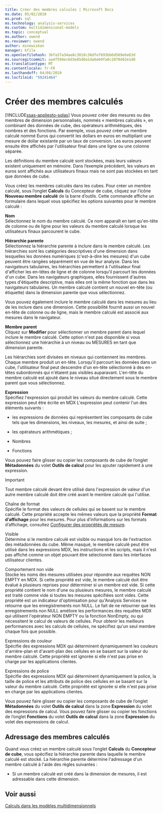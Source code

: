 ```yaml
---
title: Créer des membres calculés | Microsoft Docs
ms.date: 05/02/2018
ms.prod: sql
ms.technology: analysis-services
ms.custom: multidimensional-models
ms.topic: conceptual
ms.author: owend
ms.reviewer: owend
author: minewiskan
manager: kfile
ms.openlocfilehash: 3bfa37a34ae6c3010c36dfe7693bb6d569e6e63d
ms.sourcegitcommit: aa4f594ec6d3e85d0a1da6e69fa0c2070d42e1d8
ms.translationtype: MT
ms.contentlocale: fr-FR
ms.lasthandoff: 04/08/2019
ms.locfileid: "59241464"
---
```

# <a name="create-calculated-members"></a>Créer des membres calculés
[!INCLUDE[ssas-appliesto-sqlas](../../includes/ssas-appliesto-sqlas.md)]
  Vous pouvez créer des mesures ou des membres de dimension personnalisés, nommés « membres calculés », en combinant des données de cube, des opérateurs arithmétiques, des nombres et des fonctions. Par exemple, vous pouvez créer un membre calculé nommé Euros qui convertit les dollars en euros en multipliant une mesure de dollar existante par un taux de conversion. Les euros peuvent ensuite être affichés par l'utilisateur final dans une ligne ou une colonne séparée.  
  
 Les définitions du membre calculé sont stockées, mais leurs valeurs existent uniquement en mémoire. Dans l’exemple précédent, les valeurs en euros sont affichés aux utilisateurs finaux mais ne sont pas stockées en tant que données de cube.  
  
 Vous créez les membres calculés dans les cubes. Pour créer un membre calculé, sous l’onglet **Calculs** du Concepteur de cube, cliquez sur l’icône **Nouveau membre calculé** de la barre d’outils. Cette commande affiche un formulaire dans lequel vous spécifiez les options suivantes pour le membre calculé :  
  
 **Nom**  
 Sélectionnez le nom du membre calculé. Ce nom apparaît en tant qu'en-tête de colonne ou de ligne pour les valeurs du membre calculé lorsque les utilisateurs finaux parcourent le cube.  
  
 **Hiérarchie parente**  
 Sélectionnez la hiérarchie parente à inclure dans le membre calculé. Les hiérarchies sont les catégories descriptives d'une dimension dans lesquelles les données numériques (c'est-à-dire les mesures) d'un cube peuvent être rangées séparément en vue de leur analyse. Dans les navigateurs tabulaires, les hiérarchies permettent à l'utilisateur final d'afficher les en-têtes de ligne et de colonne lorsqu'il parcourt les données d'un cube. Dans les navigateurs graphiques, elles fournissent d'autres types d'étiquette descriptive, mais elles ont la même fonction que dans les navigateurs tabulaires. Un membre calculé contient un nouvel en-tête (ou étiquette) dans la dimension parente que vous sélectionnez.  
  
 Vous pouvez également inclure le membre calculé dans les mesures au lieu de les inclure dans une dimension. Cette possibilité fournit aussi un nouvel en-tête de colonne ou de ligne, mais le membre calculé est associé aux mesures dans le navigateur.  
  
 **Membre parent**  
 Cliquez sur **Modifier** pour sélectionner un membre parent dans lequel inclure le membre calculé. Cette option n'est pas disponible si vous sélectionnez une hiérarchie à un niveau ou MESURES en tant que dimension parente.  
  
 Les hiérarchies sont divisées en niveaux qui contiennent les membres. Chaque membre produit un en-tête. Lorsqu'il parcourt les données dans un cube, l'utilisateur final peut descendre d'un en-tête sélectionné à des en-têtes subordonnés qui n'étaient pas visibles auparavant. L'en-tête du membre calculé est ajouté dans le niveau situé directement sous le membre parent que vous sélectionnez.  
  
 **Expression**  
 Spécifiez l'expression qui produit les valeurs du membre calculé. Cette expression peut être écrite en MDX L'expression peut contenir l'un des éléments suivants :  
  
-   les expressions de données qui représentent les composants de cube tels que les dimensions, les niveaux, les mesures, et ainsi de suite ;  
  
-   les opérateurs arithmétiques ;  
  
-   Nombres  
  
-   Fonctions  
  
 Vous pouvez faire glisser ou copier les composants de cube de l’onglet **Métadonnées** du volet **Outils de calcul** pour les ajouter rapidement à une expression.  
  
> [!IMPORTANT]  
>  Tout membre calculé devant être utilisé dans l'expression de valeur d'un autre membre calculé doit être créé avant le membre calculé qui l'utilise.  
  
 Chaîne de format  
 Spécifie le format des valeurs de cellules qui se basent sur le membre calculé. Cette propriété accepte les mêmes valeurs que la propriété **Format d’affichage** pour les mesures. Pour plus d’informations sur les formats d’affichage, consultez [Configurer des propriétés de mesure](../../analysis-services/multidimensional-models/configure-measure-properties.md).  
  
 Visible  
 Détermine si le membre calculé est visible ou masqué lors de l'extraction des métadonnées du cube. Même masqué, le membre calculé peut être utilisé dans les expressions MDX, les instructions et les scripts, mais il n'est pas affiché comme un objet pouvant être sélectionné dans les interfaces utilisateur clientes.  
  
 Comportement non vide  
 Stocke les noms des mesures utilisées pour répondre aux requêtes NON EMPTY en MDX. Si cette propriété est vide, le membre calculé doit être évalué à plusieurs reprises pour déterminer si un membre est vide. Si cette propriété contient le nom d'une ou plusieurs mesures, le membre calculé est traité comme vide si toutes les mesures spécifiées sont vides. Cette propriété est un indicateur d'optimisation pour qu'Analysis Services ne retourne que les enregistrements non NULL. Le fait de ne retourner que les enregistrements non NULL améliore les performances des requêtes MDX qui utilisent l'opérateur NON EMPTY ou la fonction NonEmpty, ou qui nécessitent le calcul de valeurs de cellules. Pour obtenir les meilleurs performances avec les calculs de cellules, ne spécifiez qu'un seul membre chaque fois que possible.  
  
 Expressions de couleur  
 Spécifie des expressions MDX qui déterminent dynamiquement les couleurs d'arrière-plan et d'avant-plan des cellules en se basant sur la valeur du membre calculé. Cette propriété est ignorée si elle n'est pas prise en charge par les applications clientes.  
  
 Expressions de police  
 Spécifie des expressions MDX qui déterminent dynamiquement la police, la taille de police et les attributs de police des cellules en se basant sur la valeur du membre calculé. Cette propriété est ignorée si elle n'est pas prise en charge par les applications clientes.  
  
 Vous pouvez faire glisser ou copier les composants de cube de l’onglet **Métadonnées** du volet **Outils de calcul** dans la zone **Expression** du volet des expressions de calcul. Vous pouvez faire glisser ou copier les fonctions de l’onglet **Fonctions** du volet **Outils de calcul** dans la zone **Expression** du volet des expressions de calcul.  
  
## <a name="addressing-calculated-members"></a>Adressage des membres calculés  
 Quand vous créez un membre calculé sous l’onglet **Calculs** du **Concepteur de cube**, vous spécifiez la hiérarchie parente dans laquelle le membre calculé est stocké. La hiérarchie parente détermine l'adressage d'un membre calculé à l'aide des règles suivantes :  
  
-   Si un membre calculé est créé dans la dimension de mesures, il est adressable dans cette dimension.  
  
## <a name="see-also"></a>Voir aussi  
 [Calculs dans les modèles multidimensionnels](../../analysis-services/multidimensional-models/calculations-in-multidimensional-models.md)  
  
  
